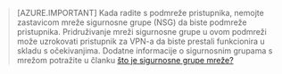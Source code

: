 >[AZURE.IMPORTANT] Kada radite s podmreže pristupnika, nemojte zastavicom mreže sigurnosne grupe (NSG) da biste podmreže pristupnika. Pridruživanje mreži sigurnosne grupe u ovom podmreži može uzrokovati pristupnik za VPN-a da biste prestali funkcionira u skladu s očekivanjima. Dodatne informacije o sigurnosnim grupama s mrežom potražite u članku [što je sigurnosne grupe mreže?](../articles/virtual-network/virtual-networks-nsg.md)


